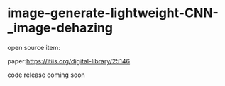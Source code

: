 # image-generate-lightweight-CNN-_image-dehazing

open source item:

paper:https://itiis.org/digital-library/25146

code release coming soon
